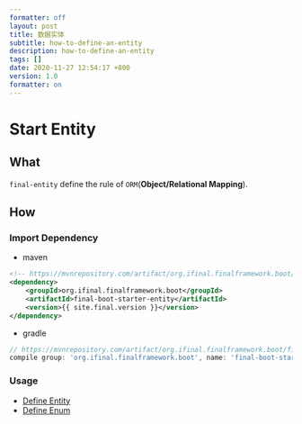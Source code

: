 ```yaml
---
formatter: off
layout: post
title: 数据实体
subtitle: how-to-define-an-entity
description: how-to-define-an-entity
tags: []
date: 2020-11-27 12:54:17 +800
version: 1.0
formatter: on
---
```


# Start Entity

## What

`final-entity` define the rule of `ORM`(**Object/Relational Mapping**).

## How

### Import Dependency

* maven

```xml
<!-- https://mvnrepository.com/artifact/org.ifinal.finalframework.boot/final-boot-starter-entity -->
<dependency>
    <groupId>org.ifinal.finalframework.boot</groupId>
    <artifactId>final-boot-starter-entity</artifactId>
    <version>{{ site.final.version }}</version>
</dependency>
```

* gradle

```groovy
// https://mvnrepository.com/artifact/org.ifinal.finalframework.boot/final-boot-starter-entity
compile group: 'org.ifinal.finalframework.boot', name: 'final-boot-starter-entity', version: '{{ site.final.version }}'
```

### Usage

* [Define Entity](define-entity.md)
* [Define Enum](define-enum.md)
